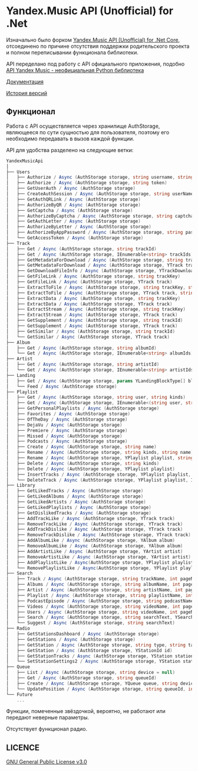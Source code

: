 Yandex.Music API (Unofficial) for .Net
====

Изначально было форком [Yandex.Music API (Unofficial) for .Net Core](https://github.com/Winster332/Yandex.Music.Api), отсоединено по причине отсутствия поддержки родительского проекта и полном переписывании функционала библиотеки.

API переделано под работу с API официального приложения, подобно [API Yandex Music - неофициальная Python библиотека](https://github.com/MarshalX/yandex-music-api) 

[Документация](https://yandexmusicapicsharp.readthedocs.io/ru/latest/index.html)

[История версий](https://github.com/K1llMan/Yandex.Music.Api/blob/master/CHANGELOG.md)

Функционал
-------

Работа с API осуществляется через хранилище AuthStorage, являющееся по сути сущностью для пользователя, поэтому его необходимо передавать в вызов каждой функции.

API для удобства разделено на следующие ветки:

```C#
YandexMusicApi
│
├── Users
│   ├── Authorize / Async (AuthStorage storage, string username, string password) [Obsolete]
│   ├── Authorize / Async (AuthStorage storage, string token)
│   ├── GetUserAuth / Async (AuthStorage storage)
│   ├── CreateAuthSession / Async (AuthStorage storage, string userName)
│   ├── GetAuthQRLink / Async (AuthStorage storage)
│   ├── AuthorizeByQR / Async (AuthStorage storage)
│   ├── GetCaptcha / Async (AuthStorage storage)
│   ├── AuthorizeByCaptcha / Async (AuthStorage storage, string captchaValue)
│   ├── GetAuthLetter / Async (AuthStorage storage)
│   ├── AuthorizeByLetter / Async (AuthStorage storage)
│   ├── AuthorizeByAppPassword / Async (AuthStorage storage, string password)
│   └── GetAccessToken / Async (AuthStorage storage)
├── Track
│   ├── Get / Async (AuthStorage storage, string trackId)
│   ├── Get / Async (AuthStorage storage, IEnumerable<string> trackIds)
│   ├── GetMetadataForDownload / Async (AuthStorage storage, string trackKey, bool direct)
│   ├── GetMetadataForDownload / Async (AuthStorage storage, YTrack track, bool direct)
│   ├── GetDownloadFileInfo / Async (AuthStorage storage, YTrackDownloadInfoResponse metadataInfo)
│   ├── GetFileLink / Async (AuthStorage storage, string trackKey)
│   ├── GetFileLink / Async (AuthStorage storage, YTrack track)
│   ├── ExtractToFile / Async (AuthStorage storage, string trackKey, string filePath)
│   ├── ExtractToFile / Async (AuthStorage storage, YTrack track, string filePath)
│   ├── ExtractData / Async (AuthStorage storage, string trackKey)
│   ├── ExtractData / Async (AuthStorage storage, YTrack track)
│   ├── ExtractStream / Async (AuthStorage storage, string trackKey)
│   ├── ExtractStream / Async (AuthStorage storage, YTrack track)
│   ├── GetSupplement / Async (AuthStorage storage, string trackId)
│   ├── GetSupplement / Async (AuthStorage storage, YTrack track)
│   ├── GetSimilar / Async (AuthStorage storage, string trackId)
│   └── GetSimilar / Async (AuthStorage storage, YTrack track)
├── Album
│   ├── Get / Async (AuthStorage storage, string albumId)
│   └── Get / Async (AuthStorage storage, IEnumerable<string> albumIds)
├── Artist
│   ├── Get / Async (AuthStorage storage, string artistId)
│   └── Get / Async (AuthStorage storage, IEnumerable<string> artistIds)
├── Landing
│   ├── Get / Async (AuthStorage storage, params YLandingBlockType[] blocks)
│   └── Feed / Async (AuthStorage storage)
├── Playlist
│   ├── Get / Async (AuthStorage storage, string user, string kinds)
│   ├── Get / Async (AuthStorage storage, IEnumerable<(string user, string kind)> ids)
│   ├── GetPersonalPlaylists / Async (AuthStorage storage)
│   ├── Favorites / Async (AuthStorage storage)
│   ├── OfTheDay / Async (AuthStorage storage)
│   ├── DejaVu / Async (AuthStorage storage)
│   ├── Premiere / Async (AuthStorage storage)
│   ├── Missed / Async (AuthStorage storage)
│   ├── Podcasts / Async (AuthStorage storage)
│   ├── Create / Async (AuthStorage storage, string name)
│   ├── Rename / Async (AuthStorage storage, string kinds, string name)
│   ├── Rename / Async (AuthStorage storage, YPlaylist playlist, string name)
│   ├── Delete / Async (AuthStorage storage, string kinds)
│   ├── Delete / Async (AuthStorage storage, YPlaylist playlist)
│   ├── InsertTracks / Async (AuthStorage storage, YPlaylist playlist, IEnumerable<YTrack> tracks)
│   └── DeleteTrack / Async (AuthStorage storage, YPlaylist playlist, IEnumerable<YTrack> tracks)
├── Library
│   ├── GetLikedTracks / Async (AuthStorage storage)
│   ├── GetLikedAlbums / Async (AuthStorage storage)
│   ├── GetLikedArtists / Async (AuthStorage storage)
│   ├── GetLikedPlaylists / Async (AuthStorage storage)
│   ├── GetDislikedTracks / Async (AuthStorage storage)
│   ├── AddTrackLike / Async (AuthStorage storage, YTrack track)
│   ├── RemoveTrackLike / Async (AuthStorage storage, YTrack track)
│   ├── AddTrackDislike / Async (AuthStorage storage, YTrack track)
│   ├── RemoveTrackDislike / Async (AuthStorage storage, YTrack track)
│   ├── AddAlbumLike / Async (AuthStorage storage, YAlbum album)
│   ├── RemoveAlbumLike / Async (AuthStorage storage, YAlbum album)
│   ├── AddArtistLike / Async (AuthStorage storage, YArtist artist)
│   ├── RemoveArtistLike / Async (AuthStorage storage, YArtist artist)
│   ├── AddPlaylistLike / Async(AuthStorage storage, YPlaylist playlist)
│   └── RemovePlaylistLike / Async(AuthStorage storage, YPlaylist playlist)
├── Search
│   ├── Track / Async (AuthStorage storage, string trackName, int pageNumber = 0)
│   ├── Albums / Async (AuthStorage storage, string albumName, int pageNumber = 0)
│   ├── Artist / Async (AuthStorage storage, string artistName, int pageNumber = 0)
│   ├── Playlist / Async (AuthStorage storage, string playlistName, int pageNumber = 0)
│   ├── PodcastEpisode / Async (AuthStorage storage, string podcastName, int pageNumber = 0)
│   ├── Videos / Async (AuthStorage storage, string videoName, int pageNumber = 0)
│   ├── Users / Async (AuthStorage storage, string videoName, int pageNumber = 0) *
│   ├── Search / Async (AuthStorage storage, string searchText, YSearchType searchType, int page = 0)
│   └── Suggest / Async (AuthStorage storage, string searchText)
├── Radio
│   ├── GetStationsDashboard / Async (AuthStorage storage)
│   ├── GetStations / Async (AuthStorage storage)
│   ├── GetStation / Async (AuthStorage storage, string type, string tag)
│   ├── GetStation / Async (AuthStorage storage, YStationId id)
│   ├── GetStationTracks / Async (AuthStorage storage, YStation station, string prevTrackId = "")
│   └── SetStationSettings2 / Async (AuthStorage storage, YStation station, YStationSettings2 settings)
├── Queue
│   ├── List / Async (AuthStorage storage, string device = null)
│   ├── Get / Async (AuthStorage storage, string queueId)
│   ├── Create / Async (AuthStorage storage, YQueue queue, string device = null)
│   └── UpdatePosition / Async (AuthStorage storage, string queueId, int currentIndex, bool isInteractive, string device = null)
└── Future
    ...
```

Функции, помеченные звёздочкой, вероятно, не работают или передают неверные параметры.

Отсутствует функционал радио.

## LICENCE
[GNU General Public License v3.0](https://github.com/K1llMan/Yandex.Music.Api/blob/master/LICENSE)